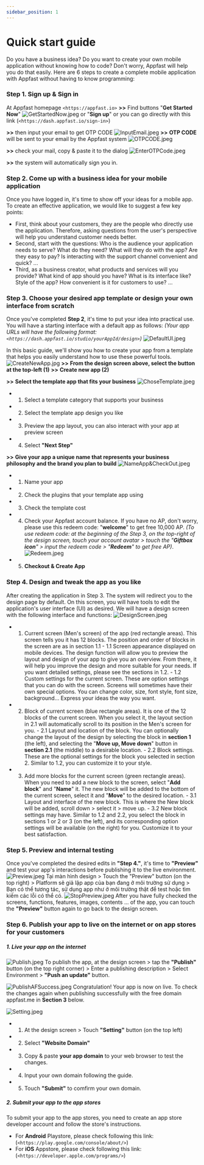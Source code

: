 ```yaml
---
sidebar_position: 1
---
```


# Quick start guide

Do you have a business idea? Do you want to create your own mobile application without knowing how to code? Don't worry, Appfast will help you do that easily.
Here are 6 steps to create a complete mobile application with Appfast without having to know programming:

### Step 1. Sign up & Sign in

At Appfast homepage `<https://appfast.io>`
**>>** Find buttons "**Get Started Now**" ![GetStartedNow.jpeg](https://www.dropbox.com/scl/fi/bi3gkzuuk2cc7ou8e7i8j/GetStartedNow.jpg?rlkey=w1kielqn5hyaela6lvu4zav3e&dl=0&raw=1) or "**Sign up**" or you can go directly with this link (`<https://dash.appfast.io/sign-in>`)

**>>** then input your email to get OTP CODE
![InputEmail.jpeg](https://www.dropbox.com/scl/fi/x1nomel940ndg8e2khkrj/InputEmail.jpg?rlkey=rsbaeceqk1ti2sfoq79y58a22&dl=0&raw=1)
**>>** **OTP CODE** will be sent to your email by the Appfast system
![OTPCODE.jpeg](https://www.dropbox.com/scl/fi/7csgf5jc9wtm0wyrt58zj/OTPCODE.jpg?rlkey=jyd3kx8l68ylkbf3vv3w8p0k9&dl=0&raw=1)

**>>** check your mail, copy & paste it to the dialog
![EnterOTPCode.jpeg](https://www.dropbox.com/scl/fi/e2dm8zkk03zneet447wra/EnterOTPCode.jpg?rlkey=mmys3sjmq71qu29ij0ojpof4r&dl=0&raw=1)

**>>** the system will automatically sign you in.

### Step 2. Come up with a business idea for your mobile application

Once you have logged in, it's time to show off your ideas for a mobile app. To create an effective application, we would like to suggest a few key points:

- First, think about your customers, they are the people who directly use the application. Therefore, asking questions from the user's perspective will help you understand customer needs better.
- Second, start with the questions: Who is the audience your application needs to serve? What do they need? What will they do with the app? Are they easy to pay? Is interacting with the support channel convenient and quick? ...
- Third, as a business creator, what products and services will you provide? What kind of app should you have? What is its interface like? Style of the app? How convenient is it for customers to use? ...

### Step 3. Choose your desired app template or design your own interface from scratch

Once you've completed **Step 2**, it's time to put your idea into practical use. You will have a starting interface with a default app as follows:
_(Your app URLs will have the following format: `<https://dash.appfast.io/studio/yourAppId/design>`)_
![DefaultUI.jpeg](https://www.dropbox.com/scl/fi/hfexotbsq2ifj88wz7b3g/DefaultUI.jpg?rlkey=p8xd05ulwtw8lpxas8nylmw49&dl=0&raw=1)

In this basic guide, we'll show you how to create your app from a template that helps you easily understand how to use these powerful tools.
![CreateNewApp.jpg](https://www.dropbox.com/scl/fi/m73oh5ti2xv0vhii3jhgv/CreateNewApp.jpg?rlkey=s25gvhkmvhz09j0ul74ll0te1&dl=0&raw=1)
**>>** **From the design screen above, select the button at the top-left (1)**
**>>** **Create new app (2)**

**>>** **Select the template app that fits your business**
![ChoseTemplate.jpeg](https://www.dropbox.com/scl/fi/jykt4wvovl47op7rtffcz/ChoseTemplate.jpg?rlkey=8a63df6w9lshl5ca97glifnt5&dl=0&raw=1)

- 1. Select a template category that supports your business
- 2. Select the template app design you like
- 3. Preview the app layout, you can also interact with your app at preview screen
- 4. Select **"Next Step"**

**>>** **Give your app a unique name that represents your business philosophy and the brand you plan to build**
![NameApp&CheckOut.jpeg](https://www.dropbox.com/scl/fi/v1dinwu7ywqnu0oc1kp2o/NameApp-CheckOut.jpg?rlkey=3717um9s25zibqo96dc361wh1&dl=0&raw=1)

- 1. Name your app
- 2. Check the plugins that your template app using
- 3. Check the template cost
- 4. Check your Appfast account balance. If you have no AP, don't worry, please use this redeem code: "**welcome**" to get free 10,000 AP. _(To use redeem code: at the beginning of the Step 3, on the top-right of the design screen, touch your account avatar > touch the "**Giftbox icon**" > input the redeem code > "**Redeem**" to get free AP)_.
     ![Redeem.jpeg](https://www.dropbox.com/scl/fi/7ow52wl8tnb9qb4zwd6np/Redeem.jpg?rlkey=srxkzffo46tseutstv9g218mu&dl=0&raw=1)
- 5. **Checkout & Create App**

### Step 4. Design and tweak the app as you like

After creating the application in Step 3. The system will redirect you to the design page by default. On this screen, you will have tools to edit the application's user interface (UI) as desired. We will have a design screen with the following interface and functions:
![DesignScreen.jpeg](https://www.dropbox.com/scl/fi/7lukjvw9fms1zh181j7qw/DesignScreen.jpeg?rlkey=xihduosagsiompb5gv88rlnob&dl=0&raw=1)

- 1. Current screen (Men's screen) of the app (red rectangle areas).
     This screen tells you it has 12 blocks. The position and order of blocks in the screen are as in section 1.1 - 1.1 Screen appearance displayed on mobile devices.
     The design function will allow you to preview the layout and design of your app to give you an overview. From there, it will help you improve the design and more suitable for your needs. If you want detailed settings, please see the sections in 1.2. - 1.2 Custom settings for the current screen.
     These are option settings that you can do with the screen. Screens will sometimes have their own special options. You can change color, size, font style, font size, background... Express your ideas the way you want.
- 2. Block of current screen (blue rectangle areas).
     It is one of the 12 blocks of the current screen. When you select it, the layout section in 2.1 will automatically scroll to its position in the Men's screen for you. - 2.1 Layout and location of the block.
     You can optionally change the layout of the design by selecting the block in **section 1** (the left), and selecting the "**Move up, Move down**" button in **section 2.1** (the middle) to a desirable location. - 2.2 Block settings.
     These are the optional settings for the block you selected in section 2. Similar to 1.2, you can customize it to your style.
- 3. Add more blocks for the current screen (green rectangle areas).
     When you need to add a new block to the screen, select "**Add block**" and "**Name**" it. The new block will be added to the bottom of the current screen, select it and "**Move**" to the desired location. - 3.1 Layout and interface of the new block.
     This is where the New block will be added, scroll down > select it > move up. - 3.2 New block settings may have.
     Similar to 1.2 and 2.2, you select the block in sections 1 or 2 or 3 (on the left), and its corresponding option settings will be available (on the right) for you. Customize it to your best satisfaction.

### Step 5. Preview and internal testing

Once you've completed the desired edits in **"Step 4."**, it's time to **"Preview"** and test your app's interactions before publishing it to the live environment.
![Preview.jpeg](https://www.dropbox.com/scl/fi/1umqn4b9mo25qd2l8ok2s/Preview.jpeg?rlkey=bh55ihjkf2senhrfotylfbqij&dl=0&raw=1)
Tại màn hình design > Touch the "Preview" button (on the top right) > Platform sẽ giả lập app của bạn đang ở môi trường sử dụng > Bạn có thể tương tác, sử dụng app như ở môi trường thật để test hoặc tìm kiếm các lỗi có thể có.
![StopPreview.jpeg](https://www.dropbox.com/scl/fi/bbgm61f2fe582i4833jvt/StopPreview.jpeg?rlkey=scvaqh1lox6905p2re06au2gz&dl=0&raw=1)
After you have fully checked the screens, functions, features, images, contents ... of the app, you can touch the **"Preview"** button again to go back to the design screen.

### Step 6. Publish your app to live on the internet or on app stores for your customers

##### 1. Live your app on the internet

![Publish.jpeg](https://www.dropbox.com/scl/fi/p60tdp6j7mupwe0j8j6lo/Publish.jpeg?rlkey=w2vdecz8b7rg39un2jtw5b09v&dl=0&raw=1)
To publish the app, at the design screen > tap the **"Publish"** button (on the top right corner) > Enter a publishing description > Select Environment > **"Push an update"** button.

![PublishAFSuccess.jpeg](https://www.dropbox.com/scl/fi/47eiuq2384zjrsvl0y8o2/PublishAFSuccess.jpeg?rlkey=icwzwcopvew5h2yrjgj47fw8g&dl=0&raw=1)
Congratulation! Your app is now on live.
To check the changes again when publishing successfully with the free domain appfast.me in **Section 3** below.

![Setting.jpeg](https://www.dropbox.com/scl/fi/zv9zcy215fg62v571dzs2/Setting.jpeg?rlkey=llrc5xcw6dumczui90fotmyga&dl=0&raw=1)

- 1. At the design screen > Touch **"Setting"** button (on the top left)
- 2. Select **"Website Domain"**
- 3. Copy & paste **your app domain** to your web browser to test the changes.
- 4. Input your own domain following the guide.
- 5. Touch **"Submit"** to comfirm your own domain.

##### 2. Submit your app to the app stores

To submit your app to the app stores, you need to create an app store developer account and follow the store's instructions.

- For **Android** Playstore, please check following this link: (`<https://play.google.com/console/about/>`)
- For **iOS** Appstore, please check following this link: (`<https://developer.apple.com/programs/>`)
